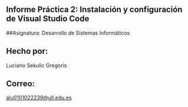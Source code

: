 ## Informe Práctica 2: Instalación y configuración de Visual Studio Code

##Asignatura:
Desarrollo de Sistemas Informáticos
## Hecho por:
Luciano Sekulic Gregoris
## Correo:
alu0101022239@ull.edu.es
